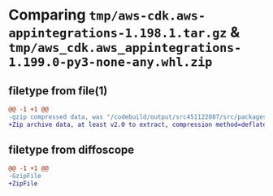 # Comparing `tmp/aws-cdk.aws-appintegrations-1.198.1.tar.gz` & `tmp/aws_cdk.aws_appintegrations-1.199.0-py3-none-any.whl.zip`

## filetype from file(1)

```diff
@@ -1 +1 @@
-gzip compressed data, was "/codebuild/output/src451122087/src/packages/@aws-cdk/aws-appintegrations/dist/python/aws-cdk.aws-appintegrations-1.198.1.tar", last modified: Tue Mar 28 21:36:39 2023, max compression
+Zip archive data, at least v2.0 to extract, compression method=deflate
```

## filetype from diffoscope

```diff
@@ -1 +1 @@
-GzipFile
+ZipFile
```

